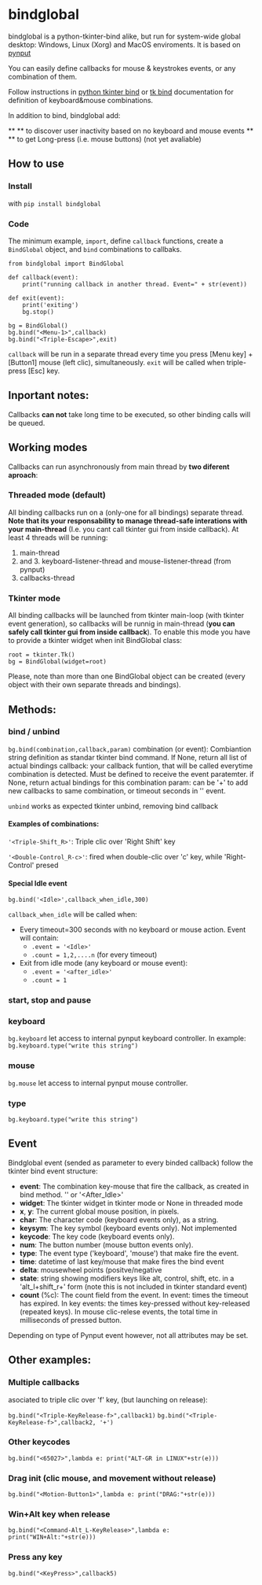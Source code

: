 # bindglobal
bindglobal is a python-tkinter-bind alike, but run for system-wide global desktop: Windows, Linux (Xorg) and MacOS
enviroments. It is based on [pynput](https://pynput.readthedocs.io)

You can easily define callbacks for mouse & keystrokes events, or any combination of them.

Follow instructions in [python tkinter bind](https://effbot.org/tkinterbook/tkinter-events-and-bindings.htm) or [tk
bind](https://www.tcl.tk/man/tcl8.6/TkCmd/bind.htm) documentation for definition of keyboard&mouse combinations.

In addition to bind, bindglobal add:

** <Idle> ** to discover user inactivity based on no keyboard and mouse events
** <Long> ** to get Long-press (i.e. mouse buttons) (not yet avaliable) 

## How to use

### Install
with 
`pip install bindglobal`

### Code
The minimum example, `import`, define `callback` functions, create a `BindGlobal` object, and `bind` combinations to callbaks.

    from bindglobal import BindGlobal

    def callback(event): 
        print("running callback in another thread. Event=" + str(event)) 
    
    def exit(event): 
        print('exiting')
        bg.stop()
    
    bg = BindGlobal()
    bg.bind("<Menu-1>",callback) 
    bg.bind("<Triple-Escape>",exit) 
 
`callback` will be run in a separate thread every time you press [Menu key] + [Button1] mouse (left clic), simultaneously.
 `exit` will be called when triple-press [Esc] key.

## Inportant notes:

Callbacks **can not** take long time to be executed, so other binding calls will be queued.

## Working modes
Callbacks can run asynchronously from main thread by **two diferent aproach**:

### Threaded mode (default)
All binding callbacks run on a (only-one for all bindings) separate thread. **Note that its your responsability to manage
thread-safe interations with your main-thread** (I.e. you cant call tkinter gui from inside callback). 
At least 4 threads will be running: 
1. main-thread 
2. and 3. keyboard-listener-thread and mouse-listener-thread (from pynput)
4. callbacks-thread

### Tkinter mode
All binding callbacks will be launched from tkinter main-loop (with tkinter event generation), so callbacks will
be runnig in main-thread (**you can safely call tkinter gui from inside callback**). 
To enable this mode you have to provide a tkinter widget when init BindGlobal class:

    root = tkinter.Tk() 
    bg = BindGlobal(widget=root)

Please, note than more than one BindGlobal object can be created (every object with their own separate threads and bindings).

## Methods:

### bind / unbind

`bg.bind(combination,callback,param)`
combination (or event): Combiantion string definition as standar tkinter bind command. If None, return all list of actual bindings
callback: your callback funtion, that will be called everytime combination is detected. Must be defined to receive the event paratemter. if None, return actual bindings for this combination
param: can be '+' to add new callbacks to same combination, or timeout seconds in '<Idle>' event.

`unbind` works as expected tkinter unbind, removing bind callback

#### Examples of combinations:

`'<Triple-Shift_R>'`: Triple clic over 'Right Shift' key

`'<Double-Control_R-c>'`: fired when double-clic over 'c' key, while 'Right-Control' presed


#### Special Idle event

`bg.bind('<Idle>',callback_when_idle,300)`

`callback_when_idle` will be called when:
- Every timeout=300 seconds with no keyboard or mouse action. Event will contain:
  - `.event = '<Idle>'`
  - `.count = 1,2,....n` (for every timeout)
- Exit from idle mode (any keyboard or mouse event):
  - `.event = '<after_idle>'`
  - `.count = 1`


### start, stop and pause

### keyboard

`bg.keyboard` let access to internal pynput keyboard controller.
In example:
`bg.keyboard.type("write this string")`


### mouse

`bg.mouse` let access to internal pynput mouse controller.

### type
`bg.keyboard.type("write this string")`

## Event
Bindglobal event (sended as parameter to every binded callback) follow the tkinter bind event structure:
 - **event**: The combination key-mouse that fire the callback, as created in bind method. '<Idle>' or '<After_Idle>'  
 - **widget**: The tkinter widget in tkinter mode or None in threaded mode
 - **x**, **y**: The current global mouse position, in pixels.
 - **char**: The character code (keyboard events only), as a string.
 - **keysym**: The key symbol (keyboard events only). Not implemented
 - **keycode**: The key code (keyboard events only).
 - **num**: The button number (mouse button events only).
 - **type**: The event type ('keyboard', 'mouse') that make fire the event.
 - **time**: datetime of last key/mouse that make fires the bind event
 - **delta**: mousewheel points (positve/negative
 - **state**: string showing modifiers keys like alt, control, shift, etc.
            in a 'alt_l+shift_r+' form
            (note this is not included in tkinter standard event)
 - **count** (%c): The count field from the event. In <Idle> event: times the timeout has expired. In key events: the times key-pressed without key-released (repeated keys). In mouse clic-relese events, the total time in milliseconds of pressed button.   

Depending on type of Pynput event however, not all attributes may be set.


## Other examples:

### Multiple callbacks
asociated to triple clic over 'f' key, (but launching on release):

`bg.bind("<Triple-KeyRelease-f>",callback1)`
`bg.bind("<Triple-KeyRelease-f>",callback2, '+')`
    
### Other keycodes
`bg.bind("<65027>",lambda e: print("ALT-GR in LINUX"+str(e)))`

### Drag init (clic mouse, and movement without release)
`bg.bind("<Motion-Button1>",lambda e: print("DRAG:"+str(e)))`

### Win+Alt key when release
`bg.bind("<Command-Alt_L-KeyRelease>",lambda e: print("WIN+Alt:"+str(e)))`

### Press any key
`bg.bind("<KeyPress>",callback5)`
